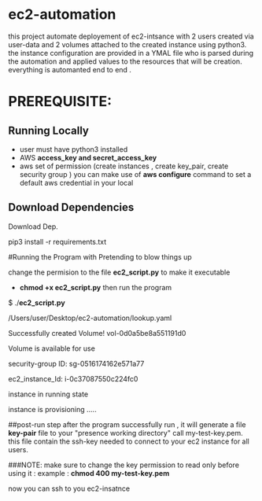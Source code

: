 # ec2-automation

this project automate deployement of ec2-intsance with 2 users created via user-data and 2 volumes attached to the created instance using python3.
the instance configuration are provided in a YMAL file who is parsed during the automation and applied values to the resources that will be creation.
everything is automanted end to end .

# PREREQUISITE:
## Running Locally
  - user must have python3 installed 
  - AWS **access_key and secret_access_key** 
  - aws set of permission (create instances , create key_pair, create security group )
 you can make use of **aws configure** command to set a default aws credential in your local 
 
 ## Download Dependencies
 
 Download Dep.

pip3 install -r requirements.txt

#Running the Program with
Pretending to blow things up

change the permision to the file **ec2_script.py** to make it executable 

- **chmod +x ec2_script.py**
then run the program

$ ./**ec2_script.py**

/Users/user/Desktop/ec2-automation/lookup.yaml

Successfully created Volume! vol-0d0a5be8a551191d0

Volume is available for use 

security-group ID: sg-0516174162e571a77

ec2_instance_Id: i-0c37087550c224fc0

instance in running state

instance is provisioning ..... 

##post-run step
after the program successfully run , it will generate a file **key-pair** file to your "presence working directory" call my-test-key.pem.  this file contain the
ssh-key needed to connect to your ec2 instance for all users.

###NOTE:
make sure to change the key permission to read only before using it : example : **chmod 400 my-test-key.pem**

now you can ssh to you ec2-insatnce 


